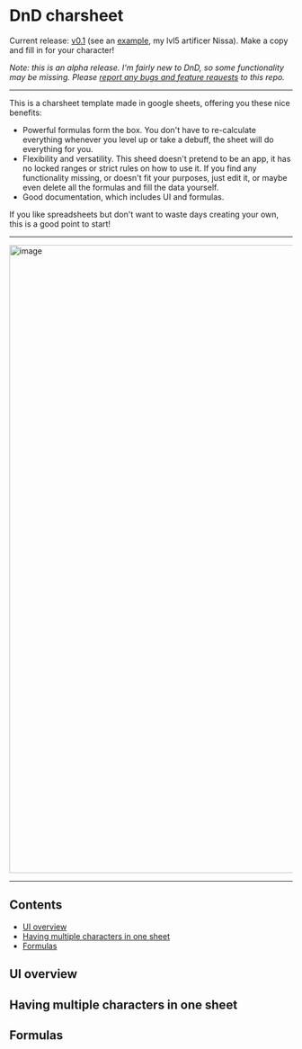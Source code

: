 # DnD charsheet

Current release: [v0.1] (see an [example], my lvl5 artificer Nissa). Make a copy and fill in for your character!

*Note: this is an alpha release. I'm fairly new to DnD, so some functionality may be missing.*
*Please [report any bugs and feature requests] to this repo.*

[v0.1]: https://docs.google.com/spreadsheets/d/1CUvzUhWbFLaV_pfz20NMdJCa-dJ7vRbiKOHLn0vZgXY/edit?usp=sharing
[example]: https://docs.google.com/spreadsheets/d/1eInNnRA1s2wx3-wW0L9C2Dzz4jeJA5OS3K8GeLl9hyA/edit?usp=sharing
[report any bugs and feature requests]: https://github.com/taminomara/dnd-charsheet/issues

----

This is a charsheet template made in google sheets, offering you these nice benefits:

- Powerful formulas form the box.
  You don't have to re-calculate everything whenever you level up or take a debuff,
  the sheet will do everything for you.
- Flexibility and versatility.
  This sheed doesn't pretend to be an app, it has no locked ranges or strict rules
  on how to use it. If you find any functionality missing, or doesn't fit your purposes,
  just edit it, or maybe even delete all the formulas and fill the data yourself.
- Good documentation, which includes UI and formulas.

If you like spreadsheets but don't want to waste days creating your own,
this is a good point to start!

----

<img width="1117" alt="image" src="https://user-images.githubusercontent.com/81165235/174246117-2a1cd3d0-c99a-4c77-a5a8-0c1ccc2fb1c4.png">

----

## Contents

- [UI overview](#ui-overview)
- [Having multiple characters in one sheet](#having-multiple-characters-in-one-sheet)
- [Formulas](#formulas)

## UI overview

## Having multiple characters in one sheet

## Formulas
